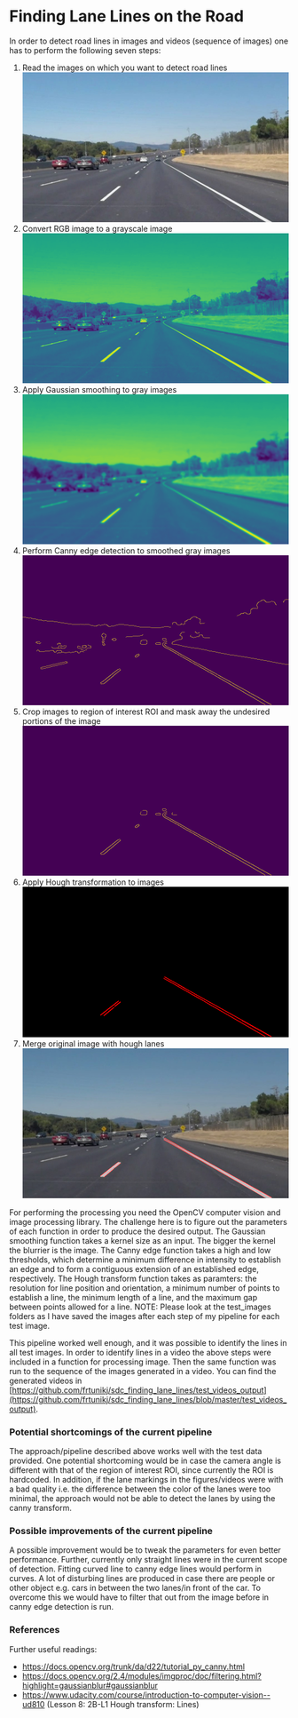 # **Finding Lane Lines on the Road** 
[//]: # (Image References)

[image0]: ./test_images/solidWhiteCurve.jpg
[image1]: ./test_images_gray/solidWhiteCurve.jpg
[image2]: ./test_images_blur/solidWhiteCurve.jpg
[image3]: ./test_images_canny/solidWhiteCurve.jpg
[image4]: ./test_images_region/solidWhiteCurve.jpg
[image5]: ./test_images_hough/solidWhiteCurve.jpg
[image6]: ./test_images_merged/solidWhiteCurve.jpg


In order to detect road lines in images and videos (sequence of images) one has to perform the following seven steps:

1. Read the images on which you want to detect road lines
![alt text][image0]
2. Convert RGB image to a grayscale image
![alt text][image1] 
3. Apply Gaussian smoothing to gray images
![alt text][image2] 
4. Perform Canny edge detection to smoothed gray images
![alt text][image3] 
5. Crop images to region of interest ROI and mask away the undesired portions of the image
![alt text][image4] 
6. Apply Hough transformation to images
![alt text][image5] 
7. Merge original image with hough lanes
![alt text][image6] 

For performing the processing you need the OpenCV computer vision and image processing library. The challenge here is to figure out the parameters of each function in order to produce the desired output. The Gaussian smoothing function takes a kernel size as an input. The bigger the kernel the blurrier is the image. The Canny edge function takes a high and low thresholds, which determine a minimum difference in intensity to establish an edge and to form a contiguous extension of an established edge, respectively. The Hough transform function takes as paramters: the resolution for line position and orientation, a minimum number of points to establish a line, the minimum length of a line, and the maximum gap between points allowed for a line. NOTE: Please look at the test_images folders as I have saved the images after each step of my pipeline for each test image.

This pipeline worked well enough, and it was possible to identify the lines in all test images. In order to identify lines in a video the above steps were included in a function for processing image. Then the same function was run to the sequence of the images generated in a video. You can find the generated videos in [https://github.com/frtunikj/sdc_finding_lane_lines/test_videos_output](https://github.com/frtunikj/sdc_finding_lane_lines/blob/master/test_videos_output). 

### Potential shortcomings of the current pipeline

The approach/pipeline described above works well with the test data provided. One potential shortcoming would be in case the camera angle is different with that of the region of interest ROI, since currently the ROI is hardcoded. In addition, if the lane markings in the figures/videos were with a bad quality i.e. the difference between the color of the lanes were too minimal, the approach would not be able to detect the lanes by using the canny transform. 

### Possible improvements of the current pipeline

A possible improvement would be to tweak the parameters for even better performance. Further, currently only straight lines were in the current scope of detection. Fitting curved line to canny edge lines would perform in curves. A lot of disturbing lines are produced in case there are people or other object e.g. cars in between the two lanes/in front of the car. To overcome this we would have to filter that out from the image before in canny edge detection is run.

### References

Further useful readings:

* https://docs.opencv.org/trunk/da/d22/tutorial_py_canny.html 
* https://docs.opencv.org/2.4/modules/imgproc/doc/filtering.html?highlight=gaussianblur#gaussianblur 
* https://www.udacity.com/course/introduction-to-computer-vision--ud810 (Lesson 8: 2B-L1 Hough transform: Lines) 
